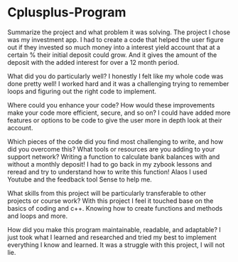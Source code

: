 # Cplusplus-Program

Summarize the project and what problem it was solving.
The project I chose was my investment app. I had to create a code that helped the user figure out if they invested so much money into a interest yield account that at a certain % their initial deposit could grow. And it gives the amount of the deposit with the added interest for over a 12 month period.

What did you do particularly well?
I honestly I felt like my whole code was done pretty well! I worked hard and it was a challenging trying to remember loops and figuring out the right code to implement.

Where could you enhance your code? How would these improvements make your code more efficient, secure, and so on?
I  could have added more features or options to be code to give the user more in depth look at their account.

Which pieces of the code did you find most challenging to write, and how did you overcome this? What tools or resources are you adding to your support network?
Writing a function to calculate bank balances with and without a monthly deposit! I had to go back in my zybook lessons and reread and try to understand how to write this function! Alaos I used Youtube and the feedback tool Sense to help me. 

What skills from this project will be particularly transferable to other projects or course work?
With this project I feel it touched base on the basics of coding and c++. Knowing how to create functions and methods and loops and more.

How did you make this program maintainable, readable, and adaptable?
I just took what I learned and researched and tried my best to implement everything I know and learned. It was a struggle with this project, I will not lie.
